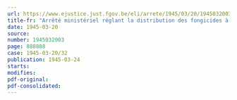 ```yaml
---
url: https://www.ejustice.just.fgov.be/eli/arrete/1945/03/20/1945032003/justel
title-fr: "Arrêté ministériel réglant la distribution des fongicides à base du cuivre"
date: 1945-03-20
source:
number: 1945032003
page: 888888
case: 1945-03-20/32
publication: 1945-03-24
starts:
modifies:
pdf-original:
pdf-consolidated:
---
```


